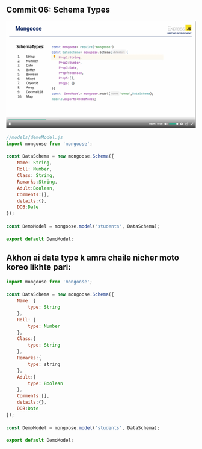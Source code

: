 ## Commit 06: Schema Types 
![](./mdAssets/1.png)

```javascript
//models/demoModel.js
import mongoose from 'mongoose';

const DataSchema = new mongoose.Schema({
    Name: String,
    Roll: Number,
    Class: String,
    Remarks:String,
    Adult:Boolean,
    Comments:[],
    details:{},
    DOB:Date
});
 
const DemoModel = mongoose.model('students', DataSchema);

export default DemoModel;
```
## Akhon ai data type k amra chaile nicher moto koreo likhte pari:
```javascript
import mongoose from 'mongoose';

const DataSchema = new mongoose.Schema({
    Name: {
        type: String
    },
    Roll: {
        type: Number
    },
    Class:{
        type: String
    },
    Remarks:{
        type: string
    },
    Adult:{
        type: Boolean
    },
    Comments:[],
    details:{},
    DOB:Date
});
 
const DemoModel = mongoose.model('students', DataSchema);

export default DemoModel;

```